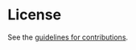 # License

See the
[guidelines for contributions](https://github.com/LPardue/draft-pardue-httpbis-related-origins/blob/main/CONTRIBUTING.md).
